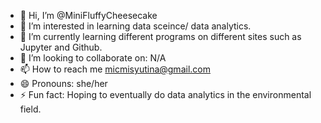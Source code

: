 - 👋 Hi, I’m @MiniFluffyCheesecake
- 👀 I’m interested in learning data sceince/ data analytics.
- 🌱 I’m currently learning different programs on different sites such as Jupyter and Github.
- 💞️ I’m looking to collaborate on: N/A
- 📫 How to reach me micmisyutina@gmail.com
- 😄 Pronouns: she/her
- ⚡ Fun fact: Hoping to eventually do data analytics in the environmental field. 

<!---
MiniFluffyCheesecake/MiniFluffyCheesecake is a ✨ special ✨ repository because its `README.md` (this file) appears on your GitHub profile.
You can click the Preview link to take a look at your changes.
--->
